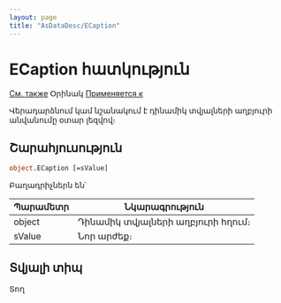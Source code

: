 ```yaml
---
layout: page
title: "AsDataDesc/ECaption"
---
```



# ECaption հատկություն

[См. также](../AsDataDesc.md) Օրինակ [Применяется к](../AsDataDesc.md)

Վերադարձնում կամ նշանակում է  դինամիկ տվյալների աղբյուրի անվանումը օտար լեզվով։

## Շարահյուսություն

``` vb
object.ECaption [=sValue] 
```


Բաղադրիչներն են՝


| Պարամետր | Նկարագրություն |
|--|--|
|  object  | Դինամիկ տվյալների աղբյուրի հղում։ |
| sValue | Նոր արժեք։ |

## Տվյալի տիպ

Տող
